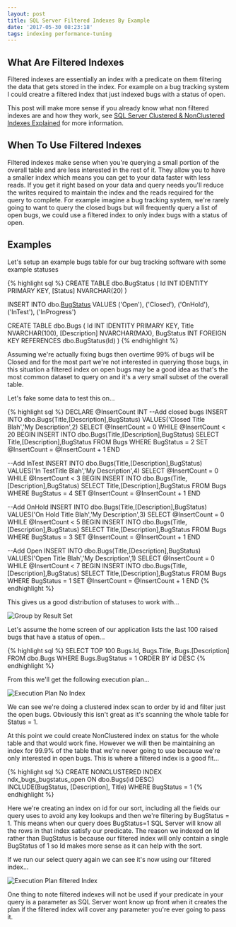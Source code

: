 ```yaml
---
layout: post
title: SQL Server Filtered Indexes By Example
date: '2017-05-30 08:23:18'
tags: indexing performance-tuning
---
```


## What Are Filtered Indexes ##

Filtered indexes are essentially an index with a predicate on them filtering the data that gets stored in the index. For example on a bug tracking system I could creatre a filtered index that just indexed bugs with a status of open.

This post will make more sense if you already know what non filtered indexes are and how they work, see [SQL Server Clustered & NonClustered Indexes Explained](https://gavindraper.com/2017/05/16/clustered-and-nonclustered-indexes/) for more information.

## When To Use Filtered Indexes ##

Filtered indexes make sense when you're  querying a small portion of the overall table  and are less interested in the rest of it. They allow you to have a smaller index which means you can get to your data faster with less reads. If you get it right based on your data and query needs you'll reduce the writes required to maintain the index and the reads required for the query to complete. For example imagine a bug tracking system, we're rarely going to want to query the closed bugs but will frequently query a list of open bugs, we could use a filtered index to only index bugs with a status of open.

## Examples ##

Let's setup an example bugs table for our bug tracking software with some example statuses

{% highlight sql %}
CREATE TABLE dbo.BugStatus
(
    Id INT IDENTITY PRIMARY KEY,
    [Status] NVARCHAR(20)
)

INSERT INTO dbo.[BugStatus]([Status])
VALUES
    ('Open'),
    ('Closed'),
    ('OnHold'),
    ('InTest'),
    ('InProgress')

CREATE TABLE dbo.Bugs
(
    Id INT IDENTITY PRIMARY KEY,
    Title NVARCHAR(100),
    [Description] NVARCHAR(MAX),
    BugStatus INT FOREIGN KEY REFERENCES dbo.BugStatus(Id)
)
{% endhighlight %}

Assuming we're actually fixing bugs then overtime 99% of bugs will be Closed and for the most part we're not interested in querying those bugs, in this situation a filtered index on open bugs may be a good idea as that's the most common dataset to query on and it's a very small subset of the overall table.

Let's fake some data to test this on...

{% highlight sql %}
DECLARE @InsertCount INT
--Add closed bugs
INSERT INTO dbo.Bugs(Title,[Description],BugStatus)
VALUES('Closed Title Blah','My Description',2)
SELECT @InsertCount = 0
WHILE @InsertCount < 20
    BEGIN
    INSERT INTO dbo.Bugs(Title,[Description],BugStatus)
    SELECT Title,[Description],BugStatus FROM Bugs WHERE BugStatus = 2
    SET @InsertCount = @InsertCount + 1
    END

--Add InTest
INSERT INTO dbo.Bugs(Title,[Description],BugStatus)
VALUES('In TestTitle Blah','My Description',4)
SELECT @InsertCount = 0
WHILE @InsertCount < 3
    BEGIN
    INSERT INTO dbo.Bugs(Title,[Description],BugStatus)
    SELECT Title,[Description],BugStatus FROM Bugs WHERE BugStatus = 4
    SET @InsertCount = @InsertCount + 1
    END

--Add OnHold
INSERT INTO dbo.Bugs(Title,[Description],BugStatus)
VALUES('On Hold Title Blah','My Description',3)
SELECT @InsertCount = 0
WHILE @InsertCount < 5
    BEGIN
    INSERT INTO dbo.Bugs(Title,[Description],BugStatus)
    SELECT Title,[Description],BugStatus FROM Bugs WHERE BugStatus = 3
    SET @InsertCount = @InsertCount + 1
    END

--Add Open
INSERT INTO dbo.Bugs(Title,[Description],BugStatus)
VALUES('Open Title Blah','My Description',1)
SELECT @InsertCount = 0
WHILE @InsertCount < 7
    BEGIN
    INSERT INTO dbo.Bugs(Title,[Description],BugStatus)
    SELECT Title,[Description],BugStatus FROM Bugs WHERE BugStatus = 1
    SET @InsertCount = @InsertCount + 1
    END	
{% endhighlight %}

This gives us a good distribution of statuses to work with...

![Group by Result Set]({{site.url}}/content/images/2017-filtered-index/data-distribution.JPG)

Let's assume the home screen of our application lists the last 100 raised bugs that have a status of open...

{% highlight sql %}
SELECT TOP 100
    Bugs.Id,
    Bugs.Title,
    Bugs.[Description]
FROM
    dbo.Bugs
WHERE
    Bugs.BugStatus = 1
ORDER BY id DESC
{% endhighlight %}

From this we'll get the following execution plan...

![Execution Plan No Index]({{site.url}}/content/images/2017-filtered-index/execution-plan.JPG)

We can see we're doing a clustered index scan to order by id and filter just the open bugs. Obviously this isn't great as it's scanning the whole table for Status = 1.

At this point we could create NonClustered index on status for the whole table and that would work fine. However we will then be maintaining an index for 99.9% of the table that we're never going to use because we're only interested in open bugs. This is where a filtered index is a good fit...

{% highlight sql %}
CREATE NONCLUSTERED INDEX ndx_bugs_bugstatus_open 
    ON dbo.Bugs(id DESC)  
    INCLUDE(BugStatus, [Description], Title)
    WHERE BugStatus = 1
{% endhighlight %}

Here we're creating an index on id for our sort, including all the fields our query uses to avoid any key lookups and then we're filtering by BugStatus = 1. This means when our query does BugStatus=1 SQL Server will know all the rows in that index satisfy our predicate. The reason we indexed on Id rather than BugStatus is because our filtered index will only contain a single BugStatus of 1 so Id makes more sense as it can help with the sort. 

If we run our select query again we can see it's now using our filtered index...

![Execution Plan filtered Index]({{site.url}}/content/images/2017-filtered-index/filtered-index.JPG)

One thing to note filtered indexes will not be used if your predicate in your query is a parameter as SQL Server wont know up front when it creates the plan if the filtered index will cover any parameter you're ever going to pass it. 